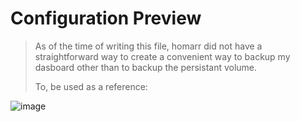 # Configuration Preview

> As of the time of writing this file, homarr did not have a straightforward way to create a convenient way to backup my dasboard other than to backup the persistant volume.
>
> To, be used as a reference:

![image](https://github.com/user-attachments/assets/0078cfb3-25f8-47b3-8c0b-684c4dcfc50a)
